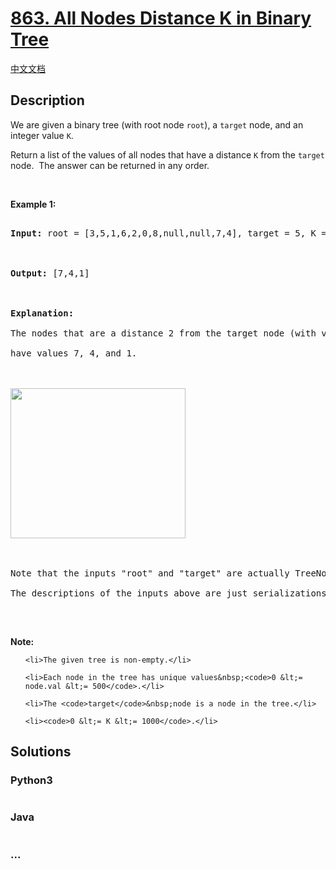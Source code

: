 # [863. All Nodes Distance K in Binary Tree](https://leetcode.com/problems/all-nodes-distance-k-in-binary-tree)

[中文文档](/solution/0800-0899/0863.All%20Nodes%20Distance%20K%20in%20Binary%20Tree/README.md)

## Description
<p>We are given a binary tree (with root node&nbsp;<code>root</code>), a <code>target</code> node, and an integer value <code>K</code>.</p>



<p>Return a list of the values of all&nbsp;nodes that have a distance <code>K</code> from the <code>target</code> node.&nbsp; The answer can be returned in any order.</p>



<p>&nbsp;</p>



<ol>

</ol>



<div>

<p><strong>Example 1:</strong></p>



<pre>

<strong>Input: </strong>root = <span id="example-input-1-1">[3,5,1,6,2,0,8,null,null,7,4]</span>, target = <span id="example-input-1-2">5</span>, K = <span id="example-input-1-3">2</span>



<strong>Output: </strong><span id="example-output-1">[7,4,1]</span>



<strong>Explanation: </strong>

The nodes that are a distance 2 from the target node (with value 5)

have values 7, 4, and 1.



<img alt="" src="https://s3-lc-upload.s3.amazonaws.com/uploads/2018/06/28/sketch0.png" style="width: 280px; height: 240px;" />



Note that the inputs &quot;root&quot; and &quot;target&quot; are actually TreeNodes.

The descriptions of the inputs above are just serializations of these objects.

</pre>



<p>&nbsp;</p>



<p><strong>Note:</strong></p>



<ol>

	<li>The given tree is non-empty.</li>

	<li>Each node in the tree has unique values&nbsp;<code>0 &lt;= node.val &lt;= 500</code>.</li>

	<li>The <code>target</code>&nbsp;node is a node in the tree.</li>

	<li><code>0 &lt;= K &lt;= 1000</code>.</li>

</ol>

</div>




## Solutions


<!-- tabs:start -->

### **Python3**

```python

```

### **Java**

```java

```

### **...**
```

```

<!-- tabs:end -->